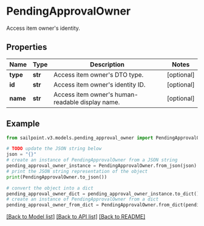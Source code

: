 # PendingApprovalOwner

Access item owner's identity.

## Properties

Name | Type | Description | Notes
------------ | ------------- | ------------- | -------------
**type** | **str** | Access item owner&#39;s DTO type. | [optional] 
**id** | **str** | Access item owner&#39;s identity ID. | [optional] 
**name** | **str** | Access item owner&#39;s human-readable display name. | [optional] 

## Example

```python
from sailpoint.v3.models.pending_approval_owner import PendingApprovalOwner

# TODO update the JSON string below
json = "{}"
# create an instance of PendingApprovalOwner from a JSON string
pending_approval_owner_instance = PendingApprovalOwner.from_json(json)
# print the JSON string representation of the object
print(PendingApprovalOwner.to_json())

# convert the object into a dict
pending_approval_owner_dict = pending_approval_owner_instance.to_dict()
# create an instance of PendingApprovalOwner from a dict
pending_approval_owner_from_dict = PendingApprovalOwner.from_dict(pending_approval_owner_dict)
```
[[Back to Model list]](../README.md#documentation-for-models) [[Back to API list]](../README.md#documentation-for-api-endpoints) [[Back to README]](../README.md)


